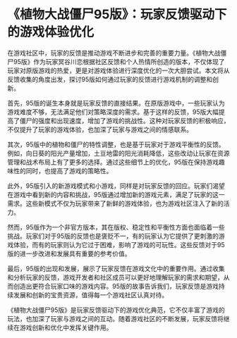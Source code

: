 # 《植物大战僵尸95版》：玩家反馈驱动下的游戏体验优化

在游戏社区中，玩家的反馈是推动游戏不断进步和完善的重要力量。《植物大战僵尸95版》作为玩家冥谷川恋根据社区反馈和个人热情所创造的版本，不仅体现了玩家对原版游戏的热爱，更是对游戏体验进行深度优化的一次大胆尝试。本文将从反馈收集的角度出发，探讨95版如何通过玩家的反馈进行游戏机制的调整和创新。

首先，95版的诞生本身就是玩家反馈的直接结果。在原版游戏中，一些玩家认为游戏难度不够，无法满足他们对策略深度的需求。基于这样的反馈，95版大幅提高了僵尸的强度和出现速度，增加了游戏的挑战性。这种对玩家反馈的积极响应，不仅提升了玩家的游戏体验，也加深了玩家与游戏之间的情感联系。

其次，95版中的植物和僵尸的特性调整，也是基于玩家对于游戏平衡性的反馈。例如，向日葵的阳光产量增加，土豆地雷的阳光消耗降低，这些改动让玩家在资源管理和战术布局上有了更多的选择。通过这些细节上的优化，95版在保持游戏趣味性的同时，也提高了游戏的策略性。

此外，95版引入的新游戏模式和小游戏，同样是对玩家反馈的回应。玩家们渴望在游戏中看到新的内容和挑战，95版通过增加新的游戏元素，满足了玩家的这一需求。这些新模式不仅为玩家带来了新鲜的游戏体验，也为游戏社区注入了新的活力。

然而，95版作为一个非官方版本，其在版权、稳定性和平衡性方面也面临着一些挑战。玩家们对于95版的反馈也是褒贬不一，有的玩家认为它提供了更刺激的游戏体验，而有的玩家则认为它过于困难，影响了游戏的可玩性。这些反馈对于95版的进一步改进和发展具有重要的参考价值。

最后，95版的出现和发展，展示了玩家反馈在游戏文化中的重要作用。通过收集和分析玩家的反馈，游戏开发者和社区成员可以更好地理解玩家的需求和期望，从而创造出更符合玩家口味的游戏内容。95版的故事告诉我们，玩家反馈是游戏持续发展和创新的宝贵资源，值得每一个游戏社区认真对待。

《植物大战僵尸95版》是玩家反馈驱动下的游戏优化典范，它不仅丰富了游戏的玩法，也加深了玩家与游戏之间的互动。随着游戏社区的不断发展，玩家反馈将继续在游戏创新和优化中发挥关键作用。